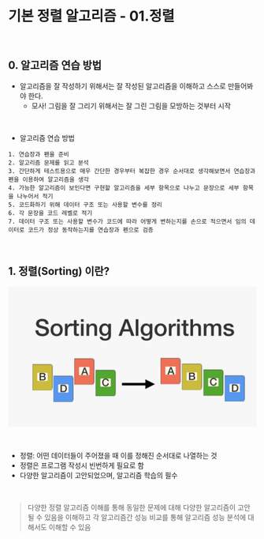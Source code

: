 # 기본 정렬 알고리즘 - 01.정렬

<br/>

## 0. 알고리즘 연습 방법

- 알고리즘을 잘 작성하기 위해서는 잘 작성된 알고리즘을 이해하고 스스로 만들어봐야 한다.
  - 모사! 그림을 잘 그리기 위해서는 잘 그린 그림을 모방하는 것부터 시작



<br/>

- 알고리즘 연습 방법

```
1. 연습장과 펜을 준비
2. 알고리즘 문제를 읽고 분석
3. 간단하게 테스트용으로 매우 간단한 경우부터 복잡한 경우 순서대로 생각해보면서 연습장과 펜을 이용하여 알고리즘을 생각
4. 가능한 알고리즘이 보인다면 구현할 알고리즘을 세부 항목으로 나누고 문장으로 세부 항목을 나누어서 적기
5. 코드화하기 위해 데이터 구조 또는 사용할 변수를 정리
6. 각 문장을 코드 레벨로 적기
7. 데이터 구조 또는 사용할 변수가 코드에 따라 어떻게 변하는지를 손으로 적으면서 임의 데이터로 코드가 정상 동작하는지를 연습장과 펜으로 검증
```



<br/>

## 1. 정렬(Sorting) 이란?

![](./img/sorting.jpg)

<br/>

- 정렬: 어떤 데이터들이 주어졌을 때 이를 정해진 순서대로 나열하는 것
- 정렬은 프로그램 작성시 빈번하게 필요로 함
- 다양한 알고리즘이 고안되었으며, 알고리즘 학습의 필수

<br/>

> 다양한 정렬 알고리즘 이해를 통해 동일한 문제에 대해 다양한 알고리즘이 고안될 수 있음을 이해하고 각 알고리즘간 성능 비교를 통해 알고리즘 성능 분석에 대해서도 이해할 수 있음





